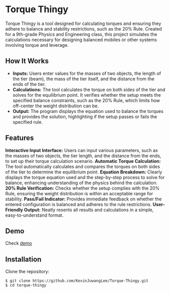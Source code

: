 # Torque Thingy
Torque Thingy is a tool designed for calculating torques and ensuring they adhere to balance and stability restrictions, such as the 20% Rule. Created for a 9th-grade Physics and Engineering class, this project simulates the calculations necessary for designing balanced mobiles or other systems involving torque and leverage.

## How It Works
- **Inputs:** Users enter values for the masses of two objects, the length of the tier (beam), the mass of the tier itself, and the distance from the ends of the tier.
- **Calculations:** The tool calculates the torque on both sides of the tier and solves for the equilibrium point. It verifies whether the setup meets the specified balance constraints, such as the 20% Rule, which limits how off-center the weight distribution can be.
- **Output:** The program displays the equation used to balance the torques and provides the solution, highlighting if the setup passes or fails the specified rule.

## Features
**Interactive Input Interface:** Users can input various parameters, such as the masses of two objects, the tier length, and the distance from the ends, to set up their torque calculation scenario.
**Automatic Torque Calculation:** The tool automatically calculates and compares the torques on both sides of the tier to determine the equilibrium point.
**Equation Breakdown:** Clearly displays the torque equation used and the step-by-step process to solve for balance, enhancing understanding of the physics behind the calculation.
**20% Rule Verification:** Checks whether the setup complies with the 20% Rule, ensuring the weight distribution is within an acceptable range for stability.
**Pass/Fail Indicator:** Provides immediate feedback on whether the entered configuration is balanced and adheres to the rule restrictions.
**User-Friendly Output:** Neatly resents all results and calculations in a simple, easy-to-understand format.

## Demo
Check [demo](https://torque.glitch.me/)

## Installation
Clone the repository:
```
$ git clone https://github.com/KevinJuwangLee/Torque-Thingy.git
$ cd torque-thingy
```
